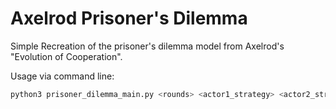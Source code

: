 # Axelrod Prisoner's Dilemma
Simple Recreation of the prisoner's dilemma model from Axelrod's "Evolution of Cooperation".

Usage via command line:

```sh
python3 prisoner_dilemma_main.py <rounds> <actor1_strategy> <actor2_strategy>
```

